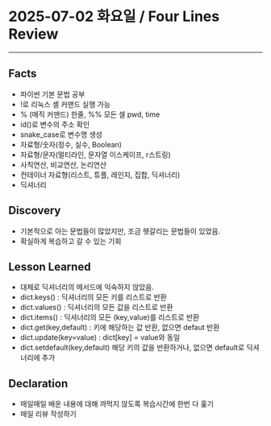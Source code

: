 # 2025-07-02 화요일 / Four Lines Review
--------

## Facts

- 파이썬 기본 문법 공부
- !로 리눅스 셸 커맨드 실행 가능
- % (매직 커맨드) 한줄, %% 모든 셀
pwd, time
- id()로 변수의 주소 확인
- snake_case로 변수명 생성
- 자료형/숫자(정수, 실수, Boolean)
- 자료형/문자(멀티라인, 문자열 이스케이프, r스트링)
- 사칙연산, 비교연산, 논리연산
- 컨테이너 자료형(리스트, 튜플, 레인지, 집합, 딕셔너리)
- 딕셔너리

## Discovery
- 기본적으로 아는 문법들이 많았지만, 조금 헷갈리는 문법들이 있었음.
- 확실하게 복습하고 갈 수 있는 기회

## Lesson Learned
- 대체로 딕셔너리의 메서드에 익숙하지 않았음.
- dict.keys() : 딕셔너리의 모든 키를 리스트로 반환
- dict.values() : 딕셔너리의 모든 값을 리스트로 반환
- dict.items() : 딕셔너리의 모든 (key,value)를 리스트로 반환
- dict.get(key,default) : 키에 해당하는 값 반환, 없으면 defaut 반환
- dict.update(key=value) : dict[key] = value와 동일
- dict.setdefault(key,default) 해당 키의 값을 반환하거나, 없으면 default로 딕셔너리에 추가

## Declaration
- 매일매일 배운 내용에 대해 까먹지 않도록 복습시간에 한번 다 훑기
- 매일 리뷰 작성하기

